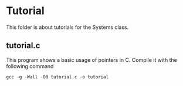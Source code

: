 # Tutorial

This folder is about tutorials for the Systems class.

## tutorial.c

This program shows a basic usage of pointers in C.
Compile it with the following command
```C
gcc -g -Wall -O0 tutorial.c -o tutorial
```
